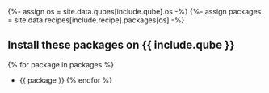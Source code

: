 {%- assign os = site.data.qubes[include.qube].os -%}
{%- assign packages = site.data.recipes[include.recipe].packages[os] -%}
## Install these packages on **{{ include.qube }}**

{% for package in packages %}
- {{ package }}
{% endfor %}
